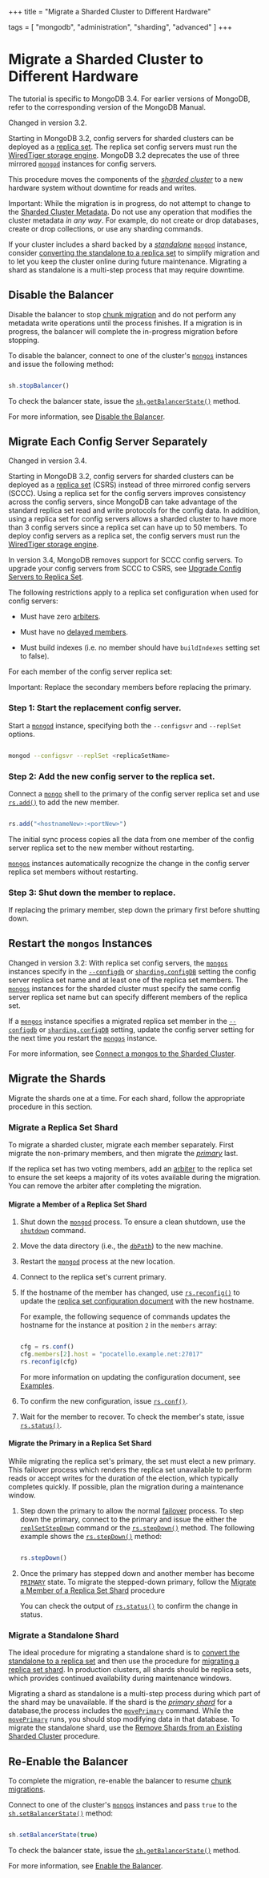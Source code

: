 +++
title = "Migrate a Sharded Cluster to Different Hardware"

tags = [
"mongodb",
"administration",
"sharding",
"advanced" ]
+++

# Migrate a Sharded Cluster to Different Hardware

The tutorial is specific to MongoDB 3.4. For earlier versions of
MongoDB, refer to the corresponding version of the MongoDB Manual.

Changed in version 3.2.

Starting in MongoDB 3.2, config servers for sharded clusters can be
deployed as a [replica set](https://docs.mongodb.com/manual/replication). The
replica set config servers must run the [WiredTiger storage engine](https://docs.mongodb.com/manual/core/wiredtiger). MongoDB 3.2 deprecates the use of three mirrored
[``mongod``](https://docs.mongodb.com/manual/reference/program/mongod/#bin.mongod) instances for config servers.

This procedure moves the components of the [*sharded cluster*](https://docs.mongodb.com/manual/reference/glossary/#term-sharded-cluster) to a
new hardware system without downtime for reads and writes.

Important: While the migration is in progress, do not attempt to change to the [Sharded Cluster Metadata](https://docs.mongodb.com/manual/core/sharded-cluster-config-servers/#sharding-internals-config-database). Do not use any operation that modifies the cluster metadata *in any way*. For example, do not create or drop databases, create or drop collections, or use any sharding commands.

If your cluster includes a shard backed by a [*standalone*](https://docs.mongodb.com/manual/reference/glossary/#term-standalone)
[``mongod``](https://docs.mongodb.com/manual/reference/program/mongod/#bin.mongod) instance, consider [converting the standalone
to a replica set](https://docs.mongodb.com/manual/tutorial/convert-standalone-to-replica-set) to
simplify migration and to let you keep the cluster online during
future maintenance. Migrating a shard as standalone is a multi-step
process that may require downtime.

<span id="migrate-to-new-hardware-disable-balancer"></span>


## Disable the Balancer

Disable the balancer to stop [chunk migration](https://docs.mongodb.com/manual/core/sharding-balancer-administration) and do not perform any metadata
write operations until the process finishes. If a migration is in
progress, the balancer will complete the in-progress migration before
stopping.

To disable the balancer, connect to one of the cluster's
[``mongos``](https://docs.mongodb.com/manual/reference/program/mongos/#bin.mongos) instances and issue the following method:

```javascript

sh.stopBalancer()

```

To check the balancer state, issue the [``sh.getBalancerState()``](https://docs.mongodb.com/manual/reference/method/sh.getBalancerState/#sh.getBalancerState)
method.

For more information, see [Disable the Balancer](https://docs.mongodb.com/manual/tutorial/manage-sharded-cluster-balancer/#sharding-balancing-disable-temporarily).

<span id="migrate-to-new-hardware-config-servers"></span>


## Migrate Each Config Server Separately

Changed in version 3.4.

Starting in MongoDB 3.2, config servers for sharded clusters can be
deployed as a [replica set](https://docs.mongodb.com/manual/replication) (CSRS) instead of three
mirrored config servers (SCCC). Using a replica set for the config
servers improves consistency across the config servers, since MongoDB
can take advantage of the standard replica set read and write protocols
for the config data. In addition, using a replica set for config
servers allows a sharded cluster to have more than 3 config servers
since a replica set can have up to 50 members. To deploy config servers
as a replica set, the config servers must run the [WiredTiger
storage engine](https://docs.mongodb.com/manual/core/wiredtiger).

In version 3.4, MongoDB removes support for SCCC config servers. To
upgrade your config servers from SCCC to CSRS, see
[Upgrade Config Servers to Replica Set](https://docs.mongodb.com/manual/tutorial/upgrade-config-servers-to-replica-set).

The following restrictions apply to a replica set configuration when used
for config servers:

* Must have zero [arbiters](https://docs.mongodb.com/manual/core/replica-set-arbiter).

* Must have no [delayed members](https://docs.mongodb.com/manual/core/replica-set-delayed-member).

* Must build indexes (i.e. no member should have ``buildIndexes`` setting set to false).

For each member of the config server replica set:

Important: Replace the secondary members before replacing the primary.


### Step 1: Start the replacement config server.

Start a [``mongod``](https://docs.mongodb.com/manual/reference/program/mongod/#bin.mongod) instance, specifying both the ``--configsvr``
and ``--replSet`` options.

```sh

mongod --configsvr --replSet <replicaSetName>

```


### Step 2: Add the new config server to the replica set.

Connect a [``mongo``](https://docs.mongodb.com/manual/reference/program/mongo/#bin.mongo) shell to the primary of the config server
replica set and use [``rs.add()``](https://docs.mongodb.com/manual/reference/method/rs.add/#rs.add) to add the new member.

```javascript

rs.add("<hostnameNew>:<portNew>")

```

The initial sync process copies all the data from one member of the
config server replica set to the new member without restarting.

[``mongos``](https://docs.mongodb.com/manual/reference/program/mongos/#bin.mongos) instances automatically recognize the change in the
config server replica set members without restarting.


### Step 3: Shut down the member to replace.

If replacing the primary member, step down the primary first before
shutting down.

<span id="migrate-to-new-hardware-restart-mongos"></span>


## Restart the ``mongos`` Instances

Changed in version 3.2: With replica set config servers, the [``mongos``](https://docs.mongodb.com/manual/reference/program/mongos/#bin.mongos) instances
specify in the [``--configdb``](https://docs.mongodb.com/manual/reference/program/mongos/#cmdoption-configdb) or [``sharding.configDB``](https://docs.mongodb.com/manual/reference/configuration-options/#sharding.configDB)
setting the config server replica set name and at least one of the
replica set members. The [``mongos``](https://docs.mongodb.com/manual/reference/program/mongos/#bin.mongos) instances for the sharded
cluster must specify the same config server replica set name but can
specify different members of the replica set.

If a [``mongos``](https://docs.mongodb.com/manual/reference/program/mongos/#bin.mongos) instance specifies a migrated replica set member in
the [``--configdb``](https://docs.mongodb.com/manual/reference/program/mongos/#cmdoption-configdb) or [``sharding.configDB``](https://docs.mongodb.com/manual/reference/configuration-options/#sharding.configDB) setting, update
the config server setting for the next time you restart the
[``mongos``](https://docs.mongodb.com/manual/reference/program/mongos/#bin.mongos) instance.

For more information, see [Connect a mongos to the Sharded Cluster](https://docs.mongodb.com/manual/tutorial/deploy-shard-cluster/#sharding-setup-start-mongos).

<span id="migrate-to-new-hardware-shards"></span>


## Migrate the Shards

Migrate the shards one at a time. For each shard, follow the appropriate
procedure in this section.

<span id="migrate-replica-set-shard"></span>


### Migrate a Replica Set Shard

To migrate a sharded cluster, migrate each member separately. First
migrate the non-primary members, and then migrate the [*primary*](https://docs.mongodb.com/manual/reference/glossary/#term-primary)
last.

If the replica set has two voting members, add an [arbiter](https://docs.mongodb.com/manual/core/replica-set-arbiter) to the replica set to ensure the set
keeps a majority of its votes available during the migration. You can
remove the arbiter after completing the migration.

<span id="migrate-replica-set-shard-member"></span>


#### Migrate a Member of a Replica Set Shard

1. Shut down the [``mongod``](https://docs.mongodb.com/manual/reference/program/mongod/#bin.mongod) process. To ensure a clean shutdown, use the [``shutdown``](https://docs.mongodb.com/manual/reference/command/shutdown/#dbcmd.shutdown) command.

2. Move the data directory (i.e., the [``dbPath``](https://docs.mongodb.com/manual/reference/configuration-options/#storage.dbPath)) to the new machine.

3. Restart the [``mongod``](https://docs.mongodb.com/manual/reference/program/mongod/#bin.mongod) process at the new location.

4. Connect to the replica set's current primary.

5. If the hostname of the member has changed, use [``rs.reconfig()``](https://docs.mongodb.com/manual/reference/method/rs.reconfig/#rs.reconfig) to update the [replica set configuration document](https://docs.mongodb.com/manual/reference/replica-configuration) with the new hostname.

   For example, the following sequence of commands updates the
   hostname for the instance at position ``2`` in the ``members``
   array:

   ```javascript

   cfg = rs.conf()
   cfg.members[2].host = "pocatello.example.net:27017"
   rs.reconfig(cfg)

   ```

   For more information on updating the configuration document, see
   [Examples](https://docs.mongodb.com/manual/reference/method/rs.reconfig/#replica-set-reconfiguration-usage).

6. To confirm the new configuration, issue [``rs.conf()``](https://docs.mongodb.com/manual/reference/method/rs.conf/#rs.conf).

7. Wait for the member to recover. To check the member's state, issue [``rs.status()``](https://docs.mongodb.com/manual/reference/method/rs.status/#rs.status).


#### Migrate the Primary in a Replica Set Shard

While migrating the replica set's primary, the set must elect a new
primary. This failover process which renders the replica set
unavailable to perform reads or accept writes for the duration of the
election, which typically completes quickly. If possible, plan the
migration during a maintenance window.

1. Step down the primary to allow the normal [failover](https://docs.mongodb.com/manual/core/replica-set-high-availability/#replica-set-failover) process.  To step down the primary, connect to the primary and issue the either the [``replSetStepDown``](https://docs.mongodb.com/manual/reference/command/replSetStepDown/#dbcmd.replSetStepDown) command or the [``rs.stepDown()``](https://docs.mongodb.com/manual/reference/method/rs.stepDown/#rs.stepDown) method. The following example shows the [``rs.stepDown()``](https://docs.mongodb.com/manual/reference/method/rs.stepDown/#rs.stepDown) method:

   ```javascript

   rs.stepDown()

   ```

2. Once the primary has stepped down and another member has become [``PRIMARY``](https://docs.mongodb.com/manual/reference/replica-states/#replstate.PRIMARY) state. To migrate the stepped-down primary, follow the [Migrate a Member of a Replica Set Shard](#migrate-replica-set-shard-member) procedure

   You can check the output of [``rs.status()``](https://docs.mongodb.com/manual/reference/method/rs.status/#rs.status) to confirm the
   change in status.


### Migrate a Standalone Shard

The ideal procedure for migrating a standalone shard is to
[convert the standalone to a replica set](https://docs.mongodb.com/manual/tutorial/convert-standalone-to-replica-set) and then use the
procedure for [migrating a replica set shard](#migrate-replica-set-shard). In production clusters, all shards
should be replica sets, which provides continued availability during
maintenance windows.

Migrating a shard as standalone is a multi-step process during which
part of the shard may be unavailable. If the shard is the
[*primary shard*](https://docs.mongodb.com/manual/reference/glossary/#term-primary-shard) for a database,the process includes the
[``movePrimary``](https://docs.mongodb.com/manual/reference/command/movePrimary/#dbcmd.movePrimary) command. While the [``movePrimary``](https://docs.mongodb.com/manual/reference/command/movePrimary/#dbcmd.movePrimary)
runs, you should stop modifying data in that database. To migrate the
standalone shard, use the [Remove Shards from an Existing Sharded Cluster](https://docs.mongodb.com/manual/tutorial/remove-shards-from-cluster)
procedure.

<span id="migrate-to-new-hardware-enable-balancer"></span>


## Re-Enable the Balancer

To complete the migration, re-enable the balancer to resume
[chunk migrations](https://docs.mongodb.com/manual/core/sharding-balancer-administration).

Connect to one of the cluster's [``mongos``](https://docs.mongodb.com/manual/reference/program/mongos/#bin.mongos) instances and pass
``true`` to the [``sh.setBalancerState()``](https://docs.mongodb.com/manual/reference/method/sh.setBalancerState/#sh.setBalancerState) method:

```javascript

sh.setBalancerState(true)

```

To check the balancer state, issue the [``sh.getBalancerState()``](https://docs.mongodb.com/manual/reference/method/sh.getBalancerState/#sh.getBalancerState)
method.

For more information, see [Enable the Balancer](https://docs.mongodb.com/manual/tutorial/manage-sharded-cluster-balancer/#sharding-balancing-enable).
